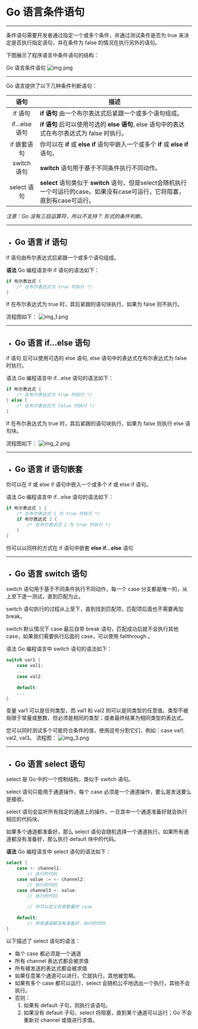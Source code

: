 # Go 语言条件语句

---
条件语句需要开发者通过指定一个或多个条件，并通过测试条件是否为 true 来决定是否执行指定语句，并在条件为 false 的情况在执行另外的语句。

下图展示了程序语言中条件语句的结构：

Go 语言条件语句
![img.png](img.png)

---
Go 语言提供了以下几种条件判断语句：

|语句	| 描述                                                                                  |
|:---:|-------------------------------------------------------------------------------------|
|if 语句	| **if 语句** 由一个布尔表达式后紧跟一个或多个语句组成。                                                     |
|if...else 语句| 	**if 语句** 后可以使用可选的 **else 语句**, else 语句中的表达式在布尔表达式为 false 时执行。                     |
|if 嵌套语句| 	你可以在 **if** 或 **else if** 语句中嵌入一个或多个 **if** 或 **else if** 语句。                      |
|switch 语句	| **switch** 语句用于基于不同条件执行不同动作。                                                        |
|select 语句	| **select** 语句类似于 **switch** 语句，但是select会随机执行一个可运行的case。如果没有case可运行，它将阻塞，直到有case可运行。 |

*注意：Go 没有三目运算符，所以不支持 ?: 形式的条件判断。*

---
* ## Go 语言 if 语句

if 语句由布尔表达式后紧跟一个或多个语句组成。

**语法**
Go 编程语言中 if 语句的语法如下：
```go
if 布尔表达式 {
    /* 在布尔表达式为 true 时执行 */
}
```

If 在布尔表达式为 true 时，其后紧跟的语句块执行，如果为 false 则不执行。

流程图如下：
![img_1.png](img_1.png)

---
* ## Go 语言 if...else 语句
if 语句 后可以使用可选的 else 语句, else 语句中的表达式在布尔表达式为 false 时执行。

语法
Go 编程语言中 if...else 语句的语法如下：
```go
if 布尔表达式 {
    /* 在布尔表达式为 true 时执行 */
} else {
    /* 在布尔表达式为 false 时执行 */
}
```
If 在布尔表达式为 true 时，其后紧跟的语句块执行，如果为 false 则执行 else 语句块。

流程图如下：
![img_2.png](img_2.png)

---
* ## Go 语言 if 语句嵌套
你可以在 if 或 else if 语句中嵌入一个或多个 if 或 else if 语句。

语法
Go 编程语言中 if...else 语句的语法如下：
```go
if 布尔表达式 1 {
    /* 在布尔表达式 1 为 true 时执行 */
    if 布尔表达式 2 {
        /* 在布尔表达式 2 为 true 时执行 */
    }
}
```

你可以以同样的方式在 if 语句中嵌套 **else if...else** 语句

---
* ## Go 语言 switch 语句
switch 语句用于基于不同条件执行不同动作，每一个 case 分支都是唯一的，从上至下逐一测试，直到匹配为止。

switch 语句执行的过程从上至下，直到找到匹配项，匹配项后面也不需要再加 break。

switch 默认情况下 case 最后自带 break 语句，匹配成功后就不会执行其他 case，如果我们需要执行后面的 case，可以使用 fallthrough 。

语法
Go 编程语言中 switch 语句的语法如下：
```go
switch var1 {
    case val1:
    ...
    case val2:
    ...
    default:
    ...
}
```

变量 var1 可以是任何类型，而 val1 和 val2 则可以是同类型的任意值。类型不被局限于常量或整数，但必须是相同的类型；或者最终结果为相同类型的表达式。

您可以同时测试多个可能符合条件的值，使用逗号分割它们，例如：case val1, val2, val3。
流程图：
![img_3.png](img_3.png)


---
* ## Go 语言 select 语句
select 是 Go 中的一个控制结构，类似于 switch 语句。

select 语句只能用于通道操作，每个 case 必须是一个通道操作，要么是发送要么是接收。

select 语句会监听所有指定的通道上的操作，一旦其中一个通道准备好就会执行相应的代码块。

如果多个通道都准备好，那么 select 语句会随机选择一个通道执行。如果所有通道都没有准备好，那么执行 default 块中的代码。

**语法**
Go 编程语言中 select 语句的语法如下：
```go
select {
    case <- channel1:
        // 执行的代码
    case value := <- channel2:
        // 执行的代码
    case channel3 <- value:
        // 执行的代码
    
        // 你可以定义任意数量的 case
    
    default:
        // 所有通道都没有准备好，执行的代码
}
```

以下描述了 select 语句的语法：

* 每个 case 都必须是一个通道
* 所有 channel 表达式都会被求值
* 所有被发送的表达式都会被求值
* 如果任意某个通道可以进行，它就执行，其他被忽略。
* 如果有多个 case 都可以运行，select 会随机公平地选出一个执行，其他不会执行。
* 否则：
    1. 如果有 default 子句，则执行该语句。
    1. 如果没有 default 子句，select 将阻塞，直到某个通道可以运行；Go 不会重新对 channel 或值进行求值。
